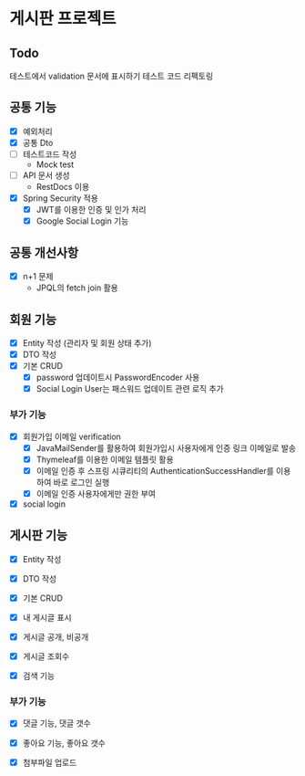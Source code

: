 # 게시판 프로젝트

## Todo
테스트에서 validation 문서에 표시하기
테스트 코드 리펙토링

## 공통 기능
- [x] 예외처리
- [x] 공통 Dto
- [ ] 테스트코드 작성
  - Mock test
- [ ] API 문서 생성
  - RestDocs 이용
- [x] Spring Security 적용
  - [x] JWT를 이용한 인증 및 인가 처리
  - [x] Google Social Login 기능 

## 공통 개선사항
- [x] n+1 문제
  - JPQL의 fetch join 활용

## 회원 기능
- [x] Entity 작성
  (관리자 및 회원 상태 추가)
- [x] DTO 작성
- [x] 기본 CRUD
  - [x] password 업데이트시 PasswordEncoder 사용
  - [x] Social Login User는 패스워드 업데이트 관련 로직 추가

### 부가 기능
- [x] 회원가입 이메일 verification
  - [x] JavaMailSender를 활용하여 회원가입시 사용자에게 인증 링크 이메일로 발송  
  - [x] Thymeleaf를 이용한 이메일 템플릿 활용
  - [x] 이메일 인증 후 스프링 시큐리티의 AuthenticationSuccessHandler를 이용하여 바로 로그인 실행
  - [x] 이메일 인증 사용자에게만 권한 부여
- [x] social login

## 게시판 기능
- [x] Entity 작성
- [x] DTO 작성
- [x] 기본 CRUD
- [x] 내 게시글 표시
- [x] 게시글 공개, 비공개
- [x] 게시글 조회수
- [x] 검색 기능


### 부가 기능
- [x] 댓글 기능, 댓글 갯수
- [x] 좋아요 기능, 좋아요 갯수
- [x] 첨부파일 업로드

